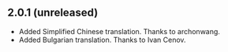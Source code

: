 ## 2.0.1 (unreleased)

- Added Simplified Chinese translation. Thanks to archonwang.
- Added Bulgarian translation. Thanks to Ivan Cenov.
